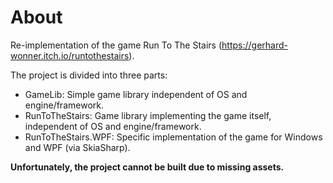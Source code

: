 # About
Re-implementation of the game Run To The Stairs (https://gerhard-wonner.itch.io/runtothestairs).

The project is divided into three parts:
- GameLib: Simple game library independent of OS and engine/framework.
- RunToTheStairs: Game library implementing the game itself, independent of OS and engine/framework.
- RunToTheStairs.WPF: Specific implementation of the game for Windows and WPF (via SkiaSharp).

**Unfortunately, the project cannot be built due to missing assets.**
